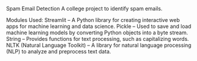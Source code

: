 Spam Email Detection
A college project to identify spam emails.

Modules Used:
Streamlit – A Python library for creating interactive web apps for machine learning and data science.
Pickle – Used to save and load machine learning models by converting Python objects into a byte stream.
String – Provides functions for text processing, such as capitalizing words.
NLTK (Natural Language Toolkit) – A library for natural language processing (NLP) to analyze and preprocess text data.
